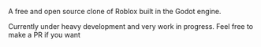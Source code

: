 A free and open source clone of Roblox built in the Godot engine.

Currently under heavy development and very work in progress. Feel free to make a PR if you want
